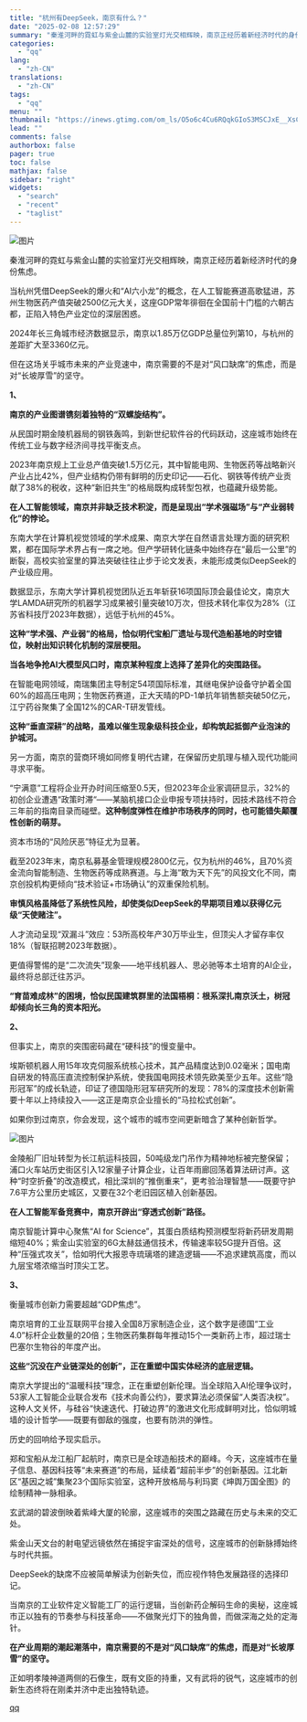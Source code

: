 ```yaml
---
title: "杭州有DeepSeek，南京有什么？"
date: "2025-02-08 12:57:29"
summary: "秦淮河畔的霓虹与紫金山麓的实验室灯光交相辉映，南京正经历着新经济时代的身份焦虑。当杭州凭借DeepS..."
categories:
  - "qq"
lang:
  - "zh-CN"
translations:
  - "zh-CN"
tags:
  - "qq"
menu: ""
thumbnail: "https://inews.gtimg.com/om_ls/O5o6c4Cu6RQqkGIoS3MSCJxE__XsCxxBYTaTHAUSRhqfAAA_640360/0"
lead: ""
comments: false
authorbox: false
pager: true
toc: false
mathjax: false
sidebar: "right"
widgets:
  - "search"
  - "recent"
  - "taglist"
---
```


![图片](https://inews.gtimg.com/om_bt/OsDjDswP-62DcT2bP8OrNiqoFwz6xkSjEF28HP2Ly-Lw8AA/641)

秦淮河畔的霓虹与紫金山麓的实验室灯光交相辉映，南京正经历着新经济时代的身份焦虑。

当杭州凭借DeepSeek的爆火和“AI六小龙”的概念，在人工智能赛道高歌猛进，苏州生物医药产值突破2500亿元大关，这座GDP常年徘徊在全国前十门槛的六朝古都，正陷入特色产业定位的深层困惑。

2024年长三角城市经济数据显示，南京以1.85万亿GDP总量位列第10，与杭州的差距扩大至3360亿元。

但在这场关乎城市未来的产业竞速中，南京需要的不是对“风口缺席”的焦虑，而是对“长坡厚雪”的坚守。

**1、**

**南京的产业图谱镌刻着独特的“双螺旋结构”。**

从民国时期金陵机器局的钢铁轰鸣，到新世纪软件谷的代码跃动，这座城市始终在传统工业与数字经济间寻找平衡支点。

2023年南京规上工业总产值突破1.5万亿元，其中智能电网、生物医药等战略新兴产业占比42%，但产业结构仍带有鲜明的历史印记——石化、钢铁等传统产业贡献了38%的税收，这种“新旧共生”的格局既构成转型包袱，也蕴藏升级势能。

**在人工智能领域，南京并非缺乏技术积淀，而是呈现出“学术强磁场”与“产业弱转化”的悖论。**

东南大学在计算机视觉领域的学术成果、南京大学在自然语言处理方面的研究积累，都在国际学术界占有一席之地。但产学研转化链条中始终存在“最后一公里”的断裂，高校实验室里的算法突破往往止步于论文发表，未能形成类似DeepSeek的产业级应用。

数据显示，东南大学计算机视觉团队近五年斩获16项国际顶会最佳论文，南京大学LAMDA研究所的机器学习成果被引量突破10万次，但技术转化率仅为28%（江苏省科技厅2023年数据），远低于杭州的45%。

**这种“学术强、产业弱”的格局，恰似明代宝船厂遗址与现代造船基地的时空错位，映射出知识转化机制的深层梗阻。**

**当各地争抢AI大模型风口时，南京某种程度上选择了差异化的突围路径。**

在智能电网领域，南瑞集团主导制定54项国际标准，其继电保护设备守护着全国60%的超高压电网；生物医药赛道，正大天晴的PD-1单抗年销售额突破50亿元，江宁药谷聚集了全国12%的CAR-T研发管线。

**这种“垂直深耕”的战略，虽难以催生现象级科技企业，却构筑起抵御产业泡沫的护城河。**

另一方面，南京的营商环境如同修复明代古建，在保留历史肌理与植入现代功能间寻求平衡。

“宁满意”工程将企业开办时间压缩至0.5天，但2023年企业家调研显示，32%的初创企业遭遇“政策时滞“——某脑机接口企业申报专项扶持时，因技术路线不符合三年前的指南目录而碰壁。**这种制度弹性在维护市场秩序的同时，也可能错失颠覆性创新的萌芽。**

资本市场的“风险厌恶”特征尤为显著。

截至2023年末，南京私募基金管理规模2800亿元，仅为杭州的46%，且70%资金流向智能制造、生物医药等成熟赛道。与上海“敢为天下先”的风投文化不同，南京创投机构更倾向“技术验证+市场确认”的双重保险机制。

**审慎风格虽降低了系统性风险，却使类似DeepSeek的早期项目难以获得亿元级“天使赌注”。**

人才流动呈现“双漏斗”效应：53所高校年产30万毕业生，但顶尖人才留存率仅18%（智联招聘2023年数据）。

更值得警惕的是“二次流失”现象——地平线机器人、思必驰等本土培育的AI企业，最终将总部迁往苏沪。

**“育苗难成林”的困境，恰似民国建筑群里的法国梧桐：根系深扎南京沃土，树冠却倾向长三角的资本阳光。**

**2、**

但事实上，南京的突围密码藏在“硬科技”的慢变量中。

埃斯顿机器人用15年攻克伺服系统核心技术，其产品精度达到0.02毫米；国电南自研发的特高压直流控制保护系统，使我国电网技术领先欧美至少五年。这些“隐形冠军”的成长轨迹，印证了德国隐形冠军研究所的发现：78%的深度技术创新需要十年以上持续投入——这正是南京企业擅长的“马拉松式创新”。

如果你到过南京，你会发现，这个城市的城市空间更新暗含了某种创新哲学。

![图片](https://inews.gtimg.com/om_bt/OmHKUL5v3uxP-VFXv7TeJol9Ubqnedn_zhRX_ugM2bPEUAA/641)

金陵船厂旧址转型为长江航运科技园，50吨级龙门吊作为精神地标被完整保留；浦口火车站历史街区引入12家量子计算企业，让百年雨廊回荡着算法研讨声。这种“时空折叠”的改造模式，相比深圳的“推倒重来”，更考验治理智慧——既要守护7.6平方公里历史城区，又要在32个老旧园区植入创新基因。

**在人工智能军备竞赛中，南京开辟出“穿透式创新”路径。**

南京智能计算中心聚焦“AI for Science”，其蛋白质结构预测模型将新药研发周期缩短40%；紫金山实验室的6G太赫兹通信技术，传输速率较5G提升百倍。这种“压强式攻关”，恰如明代大报恩寺琉璃塔的建造逻辑——不追求建筑高度，而以九层宝塔浓缩当时顶尖工艺。

**3、**

衡量城市创新力需要超越“GDP焦虑”。

南京培育的工业互联网平台接入全国8万家制造企业，这个数字是德国“工业4.0”标杆企业数量的20倍；生物医药集群每年推动15个一类新药上市，超过瑞士巴塞尔生物谷的年度产出。

**这些“沉没在产业链深处的创新”，正在重塑中国实体经济的底层逻辑。**

南京大学提出的“温暖科技”理念，正在重塑创新伦理。当全球陷入AI伦理争议时，53家人工智能企业联合发布《技术向善公约》，要求算法必须保留“人类否决权”。这种人文关怀，与硅谷“快速迭代、打破边界”的激进文化形成鲜明对比，恰似明城墙的设计哲学——既要有御敌的强度，也要有防洪的弹性。

历史的回响给予现实启示。

郑和宝船从龙江船厂起航时，南京已是全球造船技术的巅峰。今天，这座城市在量子信息、基因科技等“未来赛道”的布局，延续着“超前半步”的创新基因。江北新区“基因之城”集聚23个国际实验室，这种开放格局与利玛窦《坤舆万国全图》的绘制精神一脉相承。

玄武湖的碧波倒映着紫峰大厦的轮廓，这座城市的突围之路藏在历史与未来的交汇处。

紫金山天文台的射电望远镜依然在捕捉宇宙深处的信号，这座城市的创新脉搏始终与时代共振。

DeepSeek的缺席不应被简单解读为创新失位，而应视作特色发展路径的选择印记。

当南京的工业软件定义智能工厂的运行逻辑，当创新药企解码生命的奥秘，这座城市正以独有的节奏参与科技革命——不做聚光灯下的独角兽，而做深海之处的定海针。

**在产业周期的潮起潮落中，南京需要的不是对“风口缺席”的焦虑，而是对“长坡厚雪”的坚守。**

正如明孝陵神道两侧的石像生，既有文臣的持重，又有武将的锐气，这座城市的创新生态终将在刚柔并济中走出独特轨迹。

[qq](https://new.qq.com/rain/a/20250208A040ZN00)
